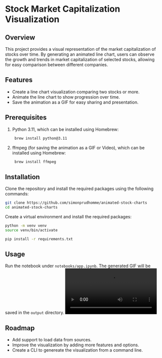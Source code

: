 # Stock Market Capitalization Visualization

## Overview
This project provides a visual representation of the market capitalization of stocks over time. By generating an animated line chart, users can observe the growth and trends in market capitalization of selected stocks, allowing for easy comparison between different companies.

## Features
- Create a line chart visualization comparing two stocks or more.
- Animate the line chart to show progression over time.
- Save the animation as a GIF for easy sharing and presentation.

## Prerequisites
1. Python 3.11, which can be installed using Homebrew:
   ```bash
    brew install python@3.11
    ```
2. ffmpeg (for saving the animation as a GIF or Video), which can be installed using Homebrew:
   ```bash
    brew install ffmpeg
    ```

## Installation

Clone the repository and install the required packages using the following commands:
```bash
git clone https://github.com/simonprudhomme/animated-stock-charts
cd animated-stock-charts
```

Create a virtual environment and install the required packages:
```bash
python -m venv venv
source venv/bin/activate

pip install -r requirements.txt
```

## Usage
Run the notebook under `notebooks/app.ipynb`.
The generated GIF will be saved in the `output` directory.
<video src="https://github.com/simonprudhomme/animated-stock-charts/blob/main/output/nvidia_intel_race.mp4" width="300" />

## Roadmap
- Add support to load data from sources.
- Improve the visualization by adding more features and options.
- Create a CLI to genereate the visualization from a command line.
